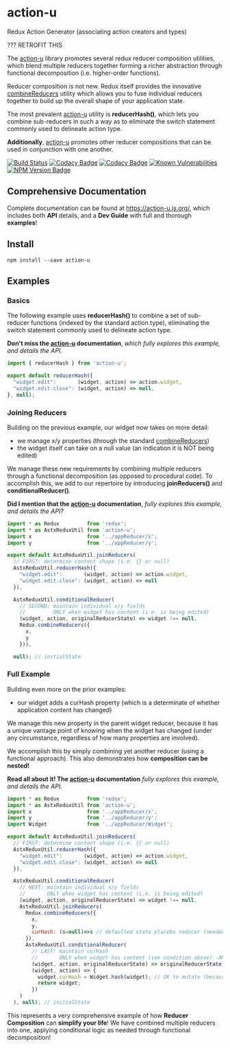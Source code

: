 # action-u
Redux Action Generator (associating action creators and types)

??? RETROFIT THIS

The [action-u] library promotes several redux reducer
composition utilities, which blend multiple reducers together forming
a richer abstraction through functional decomposition
(i.e. higher-order functions).

Reducer composition is not new.  Redux itself provides the innovative
[combineReducers](http://redux.js.org/docs/api/combineReducers.html)
utility which allows you to fuse individual reducers together to build
up the overall shape of your application state.

The most prevalent [action-u] utility is **reducerHash()**,
which lets you combine sub-reducers in such a way as to eliminate
the switch statement commonly used to delineate action type.  

**Additionally**, [action-u] promotes other reducer compositions that
can be used in conjunction with one another.

<!--- Badges for CI Builds ---> 
[![Build Status](https://travis-ci.org/KevinAst/action-u.svg?branch=master)](https://travis-ci.org/KevinAst/action-u)
[![Codacy Badge](https://api.codacy.com/project/badge/Grade/b7e9e537a56e41a692aef023fd15d9ca)](https://www.codacy.com/app/KevinAst/action-u?utm_source=github.com&amp;utm_medium=referral&amp;utm_content=KevinAst/action-u&amp;utm_campaign=Badge_Grade)
[![Codacy Badge](https://api.codacy.com/project/badge/Coverage/b7e9e537a56e41a692aef023fd15d9ca)](https://www.codacy.com/app/KevinAst/action-u?utm_source=github.com&amp;utm_medium=referral&amp;utm_content=KevinAst/action-u&amp;utm_campaign=Badge_Coverage)
[![Known Vulnerabilities](https://snyk.io/test/github/kevinast/action-u/badge.svg)](https://snyk.io/test/github/kevinast/action-u)
[![NPM Version Badge](https://img.shields.io/npm/v/action-u.svg)](https://www.npmjs.com/package/action-u)

## Comprehensive Documentation

Complete documentation can be found at
https://action-u.js.org/, which includes both **API** details,
and a **Dev Guide** with full and thorough **examples**!


## Install

```shell
npm install --save action-u
```


## Examples

### Basics

The following example uses **reducerHash()** to combine a set of
sub-reducer functions (indexed by the standard action.type),
eliminating the switch statement commonly used to delineate action
type.

**Don't miss the [action-u] documentation**, *which fully explores
this example, and details the API.*

```js
import { reducerHash } from 'action-u';

export default reducerHash({
  "widget.edit":       (widget, action) => action.widget,
  "widget.edit.close": (widget, action) => null,
}, null);
```


### Joining Reducers

Building on the previous example, our widget now takes on more detail:
 - we manage x/y properties (through the standard
   [combineReducers](http://redux.js.org/docs/api/combineReducers.html))
 - the widget itself can take on a null value (an indication it is NOT
   being edited)

We manage these new requirements by combining multiple reducers
through a functional decomposition (as opposed to procedural code).
To accomplish this, we add to our repertoire by introducing
**joinReducers()** and **conditionalReducer()**.

**Did I mention that the [action-u] documentation**, *fully explores
this example, and details the API?*

```js
import * as Redux         from 'redux';
import * as AstxReduxUtil from 'action-u';
import x                  from '../appReducer/x';
import y                  from '../appReducer/y';

export default AstxReduxUtil.joinReducers(
  // FIRST: determine content shape (i.e. {} or null)
  AstxReduxUtil.reducerHash({
    "widget.edit":       (widget, action) => action.widget,
    "widget.edit.close": (widget, action) => null
  }),

  AstxReduxUtil.conditionalReducer(
    // SECOND: maintain individual x/y fields
    //         ONLY when widget has content (i.e. is being edited)
    (widget, action, originalReducerState) => widget !== null,
    Redux.combineReducers({
      x,
      y
    })),

  null); // initialState
```

### Full Example

Building even more on the prior examples:
 - our widget adds a curHash property (which is a determinate of
   whether application content has changed)

We manage this new property in the parent widget reducer, because it
has a unique vantage point of knowing when the widget has changed
(under any circumstance, regardless of how many properties are
involved).

We accomplish this by simply combining yet another reducer (using a
functional approach).  This also demonstrates how **composition can be
nested!**

**Read all about it!  The [action-u] documentation** *fully explores
this example, and details the API.*

```js
import * as Redux         from 'redux';
import * as AstxReduxUtil from 'action-u';
import x                  from '../appReducer/x';
import y                  from '../appReducer/y';
import Widget             from '../appReducer/Widget';

export default AstxReduxUtil.joinReducers(
  // FIRST: determine content shape (i.e. {} or null)
  AstxReduxUtil.reducerHash({
    "widget.edit":       (widget, action) => action.widget,
    "widget.edit.close": (widget, action) => null
  }),

  AstxReduxUtil.conditionalReducer(
    // NEXT: maintain individual x/y fields
    //       ONLY when widget has content (i.e. is being edited)
    (widget, action, originalReducerState) => widget !== null,
    AstxReduxUtil.joinReducers(
      Redux.combineReducers({
        x,
        y,
        curHash: (s=null)=>s // defaulted state placebo reducer (needed by combineReducers())
      }),
      AstxReduxUtil.conditionalReducer(
        // LAST: maintain curHash
        //       ONLY when widget has content (see condition above) -AND- has changed
        (widget, action, originalReducerState) => originalReducerState !== widget,
        (widget, action) => {
          widget.curHash = Widget.hash(widget); // OK to mutate (because of changed instance)
          return widget;
        })
    )
  ), null); // initialState
```

This represents a very comprehensive example of how **Reducer
Composition** can **simplify your life**!  We have combined multiple
reducers into one, applying conditional logic as needed through
functional decomposition!


[action-u]: https://action-u.js.org/
